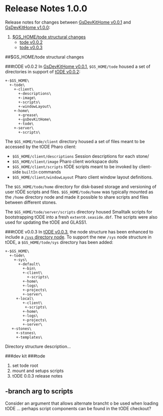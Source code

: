 # Release Notes 1.0.0

Release notes for changes between [GsDevKitHome v0.0.1][4] and [GsDevKitHome v1.0.0][5]:
1. [$GS_HOME/tode structural changes](#gs_home-structural-changes)
   - [tode v0.0.2](#tode-v0.0.2)
   - [tode v0.0.3](#tode-v0.0.3)

##$GS_HOME/tode structural changes

###tODE v0.0.2
In [GsDevKitHome v0.0.1][4], `$GS_HOME/tode` housed a set of directories in support of [tODE v0.0.2][2]:

```
+-$GS_HOME\
  +-tode\
    +-client\
      +-descriptions\
      +-image\
      +-scripts\
      +-windowLayout\
    +-home\
      +-grease\
      +-gsDevKitHome\
      +-tode\
    +-server\
      +-scripts\
 ```

The `$GS_HOME/tode/client` directory housed a set of files meant to be accessed by the tODE Pharo client:
-  `$GS_HOME/client/descriptions`
   Session descriptions for each stone/
-  `$GS_HOME/client/image`
   Pharo client workspace doits
-  `$GS_HOME/client/scripts`
   tODE scripts meant to be invoked by client-side `builtIn` commands
-  `$GS_HOME/client/windowLayout`
   Pharo client window layout definitions.

The `$GS_HOME/tode/home` directory for disk-based storage and versioning of user tODE scripts and files. 
`$GS_HOME/tode/home` was typically mounted as the `/home` directory node and made it possible to share scripts and files between different stones.

The `$GS_HOME/tode/server/scripts` directory housed Smalltalk scripts for bootstrapping tODE into a fresh `extent0.seaside.dbf`. 
The scripts were also used for updating the tODE and GLASS1.

###tODE v0.0.3
In [tODE v0.0.3][3], the node structure has been enhanced to include a [`/sys` directory node][6]. 
To support the new `/sys` node structure in tODE, a `$GS_HOME/tode/sys` directory has been added: 

```
+-$GS_HOME\
  +-tode\
    +-sys\
      +-default\
        +-bin\
        +-client\
          +-scripts\
        +-home\
        +-logs\
        +-projects\
        +-server\
     +-local\
        +-client\
         +-scripts\
        +-home\
        +-logs\
        +-projects\
        +-server\
   +-stones\
     +-stones\
     +-templates\
```

Directory structure description...

###dev kit
###tode
1. set tode root
2. mount and setups scripts
3. tODE 0.0.3 release notes

## -branch arg to scripts

Consider an argument that allows alternate brancht o be used when loading tODE ... perhaps script components can be found in the tODE checkout?

[1]: https://github.com/dalehenrich/tode/tree/master/docs/releaseNotes0.0.3.md
[2]: https://github.com/dalehenrich/tode/releases/tag/v0.0.2
[3]: https://github.com/dalehenrich/tode/releases/tag/v0.0.3
[4]: https://github.com/GsDevKit/gsDevKitHome/releases/tag/v0.0.1
[5]: https://github.com/GsDevKit/gsDevKitHome/releases/tag/v1.0.0
[6]: https://github.com/dalehenrich/tode/tree/master/docs/releaseNotes0.0.3.md#sys-node-structure
